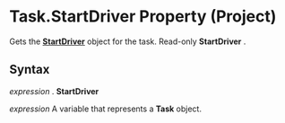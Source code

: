 
# Task.StartDriver Property (Project)

Gets the  **[StartDriver](4df2c386-a31e-faea-e286-d510f11cca57.md)** object for the task. Read-only **StartDriver** .


## Syntax

 _expression_ . **StartDriver**

 _expression_ A variable that represents a **Task** object.

